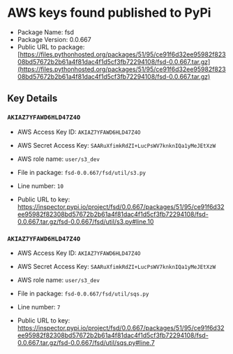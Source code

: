 # AWS keys found published to PyPi

* Package Name: fsd
* Package Version: 0.0.667
* Public URL to package: [https://files.pythonhosted.org/packages/51/95/ce91f6d32ee95982f82308bd57672b2b61a4f81dac4f1d5cf3fb72294108/fsd-0.0.667.tar.gz](https://files.pythonhosted.org/packages/51/95/ce91f6d32ee95982f82308bd57672b2b61a4f81dac4f1d5cf3fb72294108/fsd-0.0.667.tar.gz)

## Key Details

### `AKIAZ7YFAWD6HLD47Z4O`

* AWS Access Key ID: `AKIAZ7YFAWD6HLD47Z4O`
* AWS Secret Access Key: `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` 
* AWS role name: `user/s3_dev`
* File in package: `fsd-0.0.667/fsd/util/s3.py`
* Line number: `10`

* Public URL to key: https://inspector.pypi.io/project/fsd/0.0.667/packages/51/95/ce91f6d32ee95982f82308bd57672b2b61a4f81dac4f1d5cf3fb72294108/fsd-0.0.667.tar.gz/fsd-0.0.667/fsd/util/s3.py#line.10



### `AKIAZ7YFAWD6HLD47Z4O`

* AWS Access Key ID: `AKIAZ7YFAWD6HLD47Z4O`
* AWS Secret Access Key: `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` 
* AWS role name: `user/s3_dev`
* File in package: `fsd-0.0.667/fsd/util/sqs.py`
* Line number: `7`

* Public URL to key: https://inspector.pypi.io/project/fsd/0.0.667/packages/51/95/ce91f6d32ee95982f82308bd57672b2b61a4f81dac4f1d5cf3fb72294108/fsd-0.0.667.tar.gz/fsd-0.0.667/fsd/util/sqs.py#line.7


